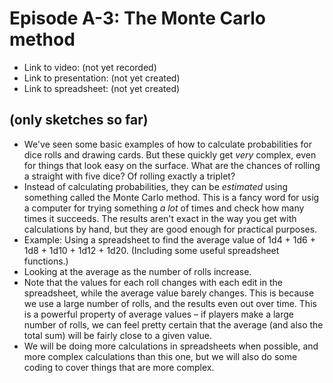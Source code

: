 # Episode A-3: The Monte Carlo method

* Link to video: (not yet recorded)
* Link to presentation: (not yet created)
* Link to spreadsheet: (not yet created)

## (only sketches so far)

* We've seen some basic examples of how to calculate probabilities for dice rolls and drawing cards. But these quickly get _very_ complex, even for things that look easy on the surface. What are the chances of rolling a straight with five dice? Of rolling exactly a triplet?
* Instead of calculating probabilities, they can be _estimated_ using something called the Monte Carlo method. This is a fancy word for usig a computer for trying something _a lot_ of times and check how many times it succeeds. The results aren't exact in the way you get with calculations by hand, but they are good enough for practical purposes.
* Example: Using a spreadsheet to find the average value of 1d4 + 1d6 + 1d8 + 1d10 + 1d12 + 1d20. (Including some useful spreadsheet functions.)
* Looking at the average as the number of rolls increase.
* Note that the values for each roll changes with each edit in the spreadsheet, while the average value barely changes. This is because we use a large number of rolls, and the results even out over time. This is a powerful property of average values – if players make a large number of rolls, we can feel pretty certain that the average (and also the total sum) will be fairly close to a given value.
* We will be doing more calculations in spreadsheets when possible, and more complex calculations than this one, but we will also do some coding to cover things that are more complex.
